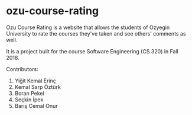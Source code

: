 # ozu-course-rating



Ozu Course Rating is a website that allows the students of Ozyegin University to rate the courses they've taken and see others' comments as well. 

It is a project built for the course Software Engineering (CS 320) in Fall 2018.

Contributors: 
1. Yiğit Kemal Erinç
2. Kemal Sarp Öztürk
3. Boran Pekel
4. Seçkin İpek
5. Barış Cemal Onur
